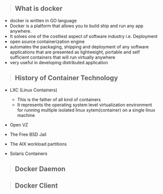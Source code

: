 > ## What is docker

- docker is written in GO language
- Docker is a platform that allows you to build ship and run any app anywhere.
- It solves one of the costliest aspect of software industry i.e. Deployment
- open source containerization engine 
- automates the packaging, shipping and deployment of any software applications that are presented as lightweight, portable and self sufficient containers that will run virtually anywhere
- very useful in developing distributed application



> ## History of Container Technology

- LXC (Linux Containers)
    - This is the father of all kind of containers
    - It represents the operating system level virtualization environment for running multiple isolated linux sytem(container) on a single linux machine
- Open VZ

- The Free BSD Jail
- The AIX workload partitions
- Solaris Containers
    



> ## Docker Daemon



> ## Docker Client
